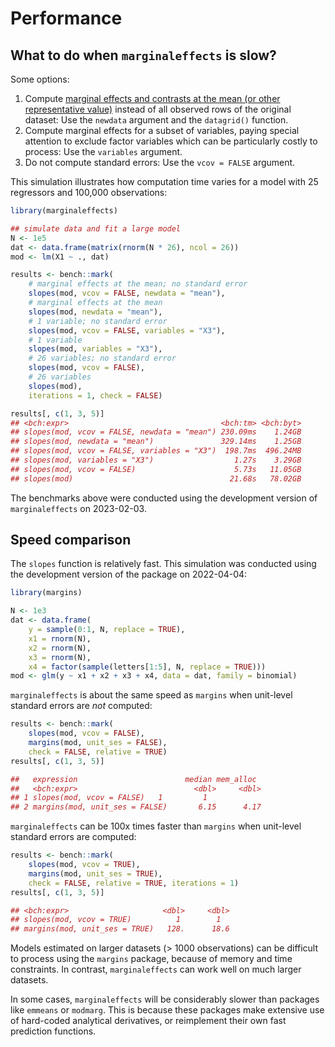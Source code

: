 
# Performance

## What to do when `marginaleffects` is slow?

Some options:

1.  Compute [marginal effects and contrasts at the mean (or other
    representative
    value)](slopes.html#marginal-effect-at-user-specified-values)
    instead of all observed rows of the original dataset: Use the
    `newdata` argument and the `datagrid()` function.
2.  Compute marginal effects for a subset of variables, paying special
    attention to exclude factor variables which can be particularly
    costly to process: Use the `variables` argument.
3.  Do not compute standard errors: Use the `vcov = FALSE` argument.

This simulation illustrates how computation time varies for a model with
25 regressors and 100,000 observations:

``` r
library(marginaleffects)

## simulate data and fit a large model
N <- 1e5
dat <- data.frame(matrix(rnorm(N * 26), ncol = 26))
mod <- lm(X1 ~ ., dat)

results <- bench::mark(
    # marginal effects at the mean; no standard error
    slopes(mod, vcov = FALSE, newdata = "mean"),
    # marginal effects at the mean
    slopes(mod, newdata = "mean"),
    # 1 variable; no standard error
    slopes(mod, vcov = FALSE, variables = "X3"),
    # 1 variable
    slopes(mod, variables = "X3"),
    # 26 variables; no standard error
    slopes(mod, vcov = FALSE),
    # 26 variables
    slopes(mod),
    iterations = 1, check = FALSE)

results[, c(1, 3, 5)]
## <bch:expr>                                  <bch:tm> <bch:byt>
## slopes(mod, vcov = FALSE, newdata = "mean") 230.09ms    1.24GB
## slopes(mod, newdata = "mean")               329.14ms    1.25GB
## slopes(mod, vcov = FALSE, variables = "X3")  198.7ms  496.24MB
## slopes(mod, variables = "X3")                  1.27s    3.29GB
## slopes(mod, vcov = FALSE)                      5.73s   11.05GB
## slopes(mod)                                   21.68s   78.02GB
```

The benchmarks above were conducted using the development version of
`marginaleffects` on 2023-02-03.

## Speed comparison

The `slopes` function is relatively fast. This simulation was conducted
using the development version of the package on 2022-04-04:

``` r
library(margins)

N <- 1e3
dat <- data.frame(
    y = sample(0:1, N, replace = TRUE),
    x1 = rnorm(N),
    x2 = rnorm(N),
    x3 = rnorm(N),
    x4 = factor(sample(letters[1:5], N, replace = TRUE)))
mod <- glm(y ~ x1 + x2 + x3 + x4, data = dat, family = binomial)
```

`marginaleffects` is about the same speed as `margins` when unit-level
standard errors are *not* computed:

``` r
results <- bench::mark(
    slopes(mod, vcov = FALSE),
    margins(mod, unit_ses = FALSE),
    check = FALSE, relative = TRUE)
results[, c(1, 3, 5)]

##   expression                        median mem_alloc
##   <bch:expr>                          <dbl>     <dbl>
## 1 slopes(mod, vcov = FALSE)   1         1
## 2 margins(mod, unit_ses = FALSE)       6.15      4.17
```

`marginaleffects` can be 100x times faster than `margins` when
unit-level standard errors are computed:

``` r
results <- bench::mark(
    slopes(mod, vcov = TRUE),
    margins(mod, unit_ses = TRUE),
    check = FALSE, relative = TRUE, iterations = 1)
results[, c(1, 3, 5)]

## <bch:expr>                     <dbl>     <dbl>
## slopes(mod, vcov = TRUE)          1        1  
## margins(mod, unit_ses = TRUE)   128.      18.6
```

Models estimated on larger datasets (\> 1000 observations) can be
difficult to process using the `margins` package, because of memory and
time constraints. In contrast, `marginaleffects` can work well on much
larger datasets.

In some cases, `marginaleffects` will be considerably slower than
packages like `emmeans` or `modmarg`. This is because these packages
make extensive use of hard-coded analytical derivatives, or reimplement
their own fast prediction functions.

